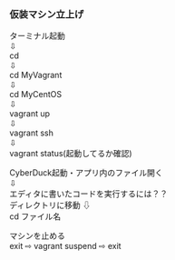 ### 仮装マシン立上げ

ターミナル起動  
⇩  
cd  
⇩  
cd MyVagrant  
⇩  
cd MyCentOS  
⇩  
vagrant up  
⇩  
vagrant ssh  
⇩  
vagrant status(起動してるか確認)  
  
  
CyberDuck起動・アプリ内のファイル開く  
⇩  
エディタに書いたコードを実行するには？？  
ディレクトリに移動
⇩  
cd ファイル名  
 
マシンを止める  
exit ⇨ vagrant suspend ⇨ exit  
